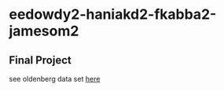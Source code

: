 # eedowdy2-haniakd2-fkabba2-jamesom2
## Final Project
see oldenberg data set [here](https://www.cs.utah.edu/~lifeifei/research/tpq/OL.cedge)

